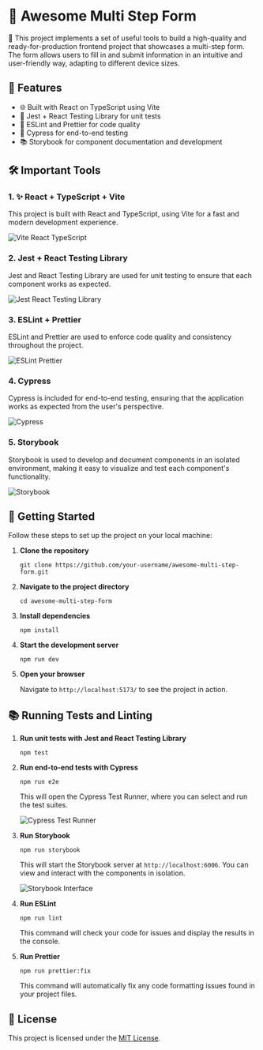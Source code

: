 # 👋 Awesome Multi Step Form

📝 This project implements a set of useful tools to build a high-quality and ready-for-production frontend project that showcases a multi-step form. The form allows users to fill in and submit information in an intuitive and user-friendly way, adapting to different device sizes.

## 🌟 Features

- 🌐 Built with React on TypeScript using Vite
- 🧪 Jest + React Testing Library for unit tests
- 🚨 ESLint and Prettier for code quality
- 🌲 Cypress for end-to-end testing
- 📚 Storybook for component documentation and development

## 🛠️ Important Tools

### 1. ✨ React + TypeScript + Vite

This project is built with React and TypeScript, using Vite for a fast and modern development experience.

![Vite React TypeScript](./screenshots/vite-react-typescript.png)

### 2. Jest + React Testing Library

Jest and React Testing Library are used for unit testing to ensure that each component works as expected.

![Jest React Testing Library](./screenshots/jest-react-testing-library.png)

### 3. ESLint + Prettier

ESLint and Prettier are used to enforce code quality and consistency throughout the project.

![ESLint Prettier](./screenshots/eslint-prettier.png)

### 4. Cypress

Cypress is included for end-to-end testing, ensuring that the application works as expected from the user's perspective.

![Cypress](./screenshots/cypress.png)

### 5. Storybook

Storybook is used to develop and document components in an isolated environment, making it easy to visualize and test each component's functionality.

![Storybook](./screenshots/storybook.png)

## 🚀 Getting Started

Follow these steps to set up the project on your local machine:

1. **Clone the repository**

   ```
   git clone https://github.com/your-username/awesome-multi-step-form.git
   ```

2. **Navigate to the project directory**

   ```
   cd awesome-multi-step-form
   ```

3. **Install dependencies**

   ```
   npm install
   ```

4. **Start the development server**

   ```
   npm run dev
   ```

5. **Open your browser**

   Navigate to `http://localhost:5173/` to see the project in action.

## 📚 Running Tests and Linting

1. **Run unit tests with Jest and React Testing Library**

   ```
   npm test
   ```

2. **Run end-to-end tests with Cypress**

   ```
   npm run e2e
   ```

   This will open the Cypress Test Runner, where you can select and run the test suites.

   ![Cypress Test Runner](./screenshots/cypress-test-runner.png)

3. **Run Storybook**

   ```
   npm run storybook
   ```

   This will start the Storybook server at `http://localhost:6006`. You can view and interact with the components in isolation.

   ![Storybook Interface](./screenshots/storybook-interface.png)

4. **Run ESLint**

   ```
   npm run lint
   ```

   This command will check your code for issues and display the results in the console.

5. **Run Prettier**

   ```
   npm run prettier:fix
   ```

   This command will automatically fix any code formatting issues found in your project files.

## 📄 License

This project is licensed under the [MIT License](./LICENSE).
